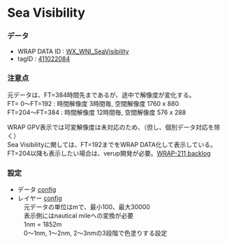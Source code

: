 # Sea Visibility

### データ
- WRAP DATA ID : [WX_WNI_SeaVisibility](https://goo.gl/df5Frm)
- tagID : [411022084](http://data-catalog.wni.co.jp/data_catalog/view.cgi?tagid=411022084)


### 注意点
元データは、FT=384時間先まであるが、途中で解像度が変化する。  
FT=  0〜FT=192 : 時間解像度  3時間毎, 空間解像度 1760 x 880  
FT=204〜FT=384 : 時間解像度 12時間毎, 空間解像度  576 x 288  

WRAP GPV表示では可変解像度は未対応のため、（但し、個別データ対応を除く）  
Sea Visibilityに関しては、FT=192までをWRAP DATA化して表示している。  
FT=204以降も表示したい場合は、verup開発が必要。[WRAP-211 backlog](https://wni.backlog.jp/view/WRAP-211)   


### 設定
- データ [config](./pri/conf/data/WX_WNI_SeaVisibility.json)
- レイヤー [config](./pri/conf/layer/SeaVisibility.json)  
　元データの単位はmで、最小100、最大30000  
　表示側にはnautical mileへの変換が必要  
　1nm = 1852m  
　0～1nm, 1～2nm, 2～3nmの3段階で色塗りする設定  


